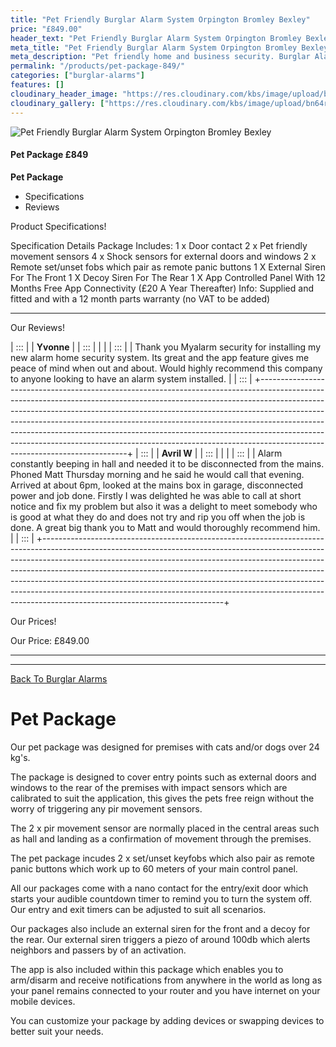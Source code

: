 ```yaml
---
title: "Pet Friendly Burglar Alarm System Orpington Bromley Bexley"
price: "£849.00"
header_text: "Pet Friendly Burglar Alarm System Orpington Bromley Bexley"
meta_title: "Pet Friendly Burglar Alarm System Orpington Bromley Bexley"
meta_description: "Pet friendly home and business security. Burglar Alarm Servicing, Burglar Alarm Installation, Alarm Battery and CCTV packages. Call 020 8302 4065"
permalink: "/products/pet-package-849/"
categories: ["burglar-alarms"]
features: []
cloudinary_header_image: "https://res.cloudinary.com/kbs/image/upload/bn64rehk4ctl7lqnhe52.webp"
cloudinary_gallery: ["https://res.cloudinary.com/kbs/image/upload/bn64rehk4ctl7lqnhe52.webp"]
---
```


<div class="product-image">
  <img src="https://res.cloudinary.com/kbs/image/upload/bn64rehk4ctl7lqnhe52.webp" alt="Pet Friendly Burglar Alarm System Orpington Bromley Bexley" />
</div>


#### Pet Package £849

**Pet Package**

-   Specifications
-   Reviews

Product Specifications!

  Specification        Details
  Package Includes:    1 x Door contact
                       2 x Pet friendly movement sensors
                       4 x Shock sensors for external doors and windows
                       2 x Remote set/unset fobs which pair as remote panic buttons
                       1 X External Siren For The Front
                       1 X Decoy Siren For The Rear
                       1 X App Controlled Panel With 12 Months Free App Connectivity (£20 A Year Thereafter)
  Info:                Supplied and fitted and with a 12 month parts warranty (no VAT to be added)
  -------------------- ---------------------------------------------------------------------------------------

Our Reviews!

| :::                                                                                                                                                                                                                                                                                                                                                                                                                                                                                                            |
| **Yvonne**                                                                                                                                                                                                                                                                                                                                                                                                                                                                                                                      |
| :::                                                                                                                                                                                                                                                                                                                                                                                                                                                                                                                             |
|                                                                                                                                                                                                                                                                                                                                                                                                                                                                                                                                 |
| :::                                                                                                                                                                                                                                                                                                                                                                                                                                                                                            |
| Thank you Myalarm security for installing my new alarm home security system. Its great and the app feature gives me peace of mind when out and about. Would highly recommend this company to anyone looking to have an alarm system installed.                                                                                                                                                                                                                                                                                  |
| :::                                                                                                                                                                                                                                                                                                                                                                                                                                                                                                                             |
+---------------------------------------------------------------------------------------------------------------------------------------------------------------------------------------------------------------------------------------------------------------------------------------------------------------------------------------------------------------------------------------------------------------------------------------------------------------------------------------------------------------------------------+
| :::                                                                                                                                                                                                                                                                                                                                                                                                                                                                                                            |
| **Avril W**                                                                                                                                                                                                                                                                                                                                                                                                                                                                                                                     |
| :::                                                                                                                                                                                                                                                                                                                                                                                                                                                                                                                             |
|                                                                                                                                                                                                                                                                                                                                                                                                                                                                                                                                 |
| :::                                                                                                                                                                                                                                                                                                                                                                                                                                                                                            |
| Alarm constantly beeping in hall and needed it to be disconnected from the mains. Phoned Matt Thursday morning and he said he would call that evening. Arrived at about 6pm, looked at the mains box in garage, disconnected power and job done. Firstly I was delighted he was able to call at short notice and fix my problem but also it was a delight to meet somebody who is good at what they do and does not try and rip you off when the job is done. A great big thank you to Matt and would thoroughly recommend him. |
| :::                                                                                                                                                                                                                                                                                                                                                                                                                                                                                                                             |
+---------------------------------------------------------------------------------------------------------------------------------------------------------------------------------------------------------------------------------------------------------------------------------------------------------------------------------------------------------------------------------------------------------------------------------------------------------------------------------------------------------------------------------+

Our Prices!

  Our Price:   £849.00
  ------------ ---------

------------------------------------------------------------------------

[ Back To Burglar Alarms](../categories/burglar-alarms.php.html)

# Pet Package

Our pet package was designed for premises with cats and/or dogs over 24 kg\'s.

The package is designed to cover entry points such as external doors and windows to the rear of the premises with impact sensors which are calibrated to suit the application, this gives the pets free reign without the worry of triggering any pir movement sensors.

The 2 x pir movement sensor are normally placed in the central areas such as hall and landing as a confirmation of movement through the premises.

The pet package incudes 2 x set/unset keyfobs which also pair as remote panic buttons which work up to 60 meters of your main control panel.

All our packages come with a nano contact for the entry/exit door which starts your audible countdown timer to remind you to turn the system off. Our entry and exit timers can be adjusted to suit all scenarios.

Our packages also include an external siren for the front and a decoy for the rear. Our external siren triggers a piezo of around 100db which alerts neighbors and passers by of an activation.

The app is also included within this package which enables you to arm/disarm and receive notifications from anywhere in the world as long as your panel remains connected to your router and you have internet on your mobile devices.

You can customize your package by adding devices or swapping devices to better suit your needs.